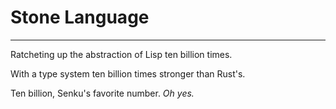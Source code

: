 # Stone Language
----------------

Ratcheting up the abstraction of Lisp ten billion times.

With a type system ten billion times stronger than Rust's.

Ten billion, Senku's favorite number.
*Oh yes.*

<!-- ## The REPL -->
<!-- To ease getting into this, `cargo run` builds and starts up the main driver binary. -->
<!-- (currently a stub) -->

<!-- At first, I expect this to be a simple REPL. -->
<!-- There are a few different directions I may take it in as explore the problem space. -->
